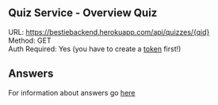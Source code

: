 ## Quiz Service - Overview Quiz

URL: https://bestiebackend.herokuapp.com/api/quizzes/{qid} \
Method: GET \
Auth Required: Yes (you have to create a [token](https://github.com/TwigXx1/bestiefy-api/blob/main/auth/create.md) first!)

## Answers

For information about answers go [here](https://github.com/TwigXx1/bestiefy-api/blob/main/quizzes/create.md#answer-guide)